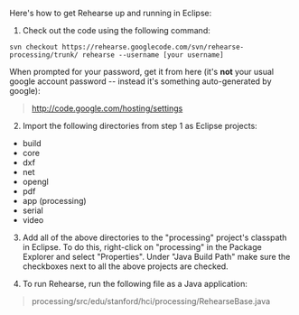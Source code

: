 Here's how to get Rehearse up and running in Eclipse:

1. Check out the code using the following command:
```
svn checkout https://rehearse.googlecode.com/svn/rehearse-processing/trunk/ rehearse --username [your username]
```

When prompted for your password, get it from here (it's **not** your usual google account password -- instead it's something auto-generated by google):
> http://code.google.com/hosting/settings

2. Import the following directories from step 1 as Eclipse projects:
  * build
  * core
  * dxf
  * net
  * opengl
  * pdf
  * app (processing)
  * serial
  * video

3. Add all of the above directories to the "processing" project's classpath in Eclipse.  To do this, right-click on "processing" in the Package Explorer and select "Properties".  Under "Java Build Path" make sure the checkboxes next to all the above projects are checked.

4. To run Rehearse, run the following file as a Java application:
> processing/src/edu/stanford/hci/processing/RehearseBase.java